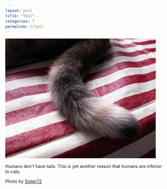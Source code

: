 ```yaml
---
layout: post
title: "Tail"
categories: T
permalink: t/tail
---
```


<img src="/images/t/tail.jpg">

Humans don't have tails. This is yet another reason that humans are inferior to cats.

Photo by <a href="http://www.flickr.com/photos/sis/356662360/">Sister72</a>
